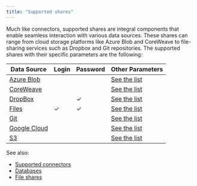 ```yaml
---
title: "Supported shares"
---
```


 Much like connectors, supported shares are integral components that enable
 seamless interaction with various data sources. These shares can range from
 cloud storage platforms like Azure Blob and CoreWeave to file-sharing services
 such as Dropbox and Git repositories. The supported shares with their specific
 parameters are the
following:

| Data Source                      |   Login | Password | Other Parameters                                       |
|----------------------------------|--------|------|-----|
| [Azure Blob](./coreweave.md)      |         |          | [See the list](./azure.md#connection-parameters)   |
| [CoreWeave](./coreweave.md)      |         |          | [See the list](./coreweave.md#connection-parameters)   |
| [DropBox](./dropbox.md)          |                                   | ✓        | [See the list](./dropbox.md#connection-parameters)     |
| [Files](./files.md)              |         ✓     | ✓        | [See the list](./files.md#connection-parameters)       |
| [Git](./git.md)                  |                |          | [See the list](./git.md#connection-parameters)         |
| [Google Cloud](./googlecloud.md) |                |          | [See the list](./googlecloud.md#connection-parameters) |
| [S3](./s3.md)                    |                |          | [See the list](./s3.md#connection-parameters)          |


See also:

* [Supported connectors](../../databases/connectors/connectors.md)
* [Databases](../../databases/databases.mdx)
* [File shares](../files.mdx)
